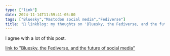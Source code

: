 ```yaml
---
type: ["link"]
date: 2024-11-14T11:59:41-05:00
tags: ["Bluesky","Mastodon social media","Fediverse"]
title: "🔗 linkblog: my thoughts on 'Bluesky, the Fediverse, and the future of social media'"
---
```

I agree with a lot of this post.

[link to "Bluesky, the Fediverse, and the future of social media"](https://werd.io/2024/bluesky-the-fediverse-and-the-future-of-social-media)
